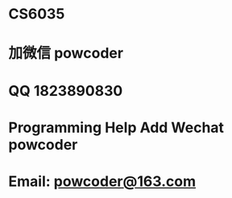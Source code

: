 # CS6035
# 加微信 powcoder

# QQ 1823890830

# Programming Help Add Wechat powcoder

# Email: powcoder@163.com

